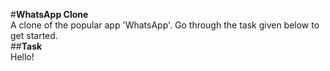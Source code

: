 #**WhatsApp Clone**  
A clone of the popular app 'WhatsApp'. Go through the task given below to get started.  
##**Task**  
Hello!
